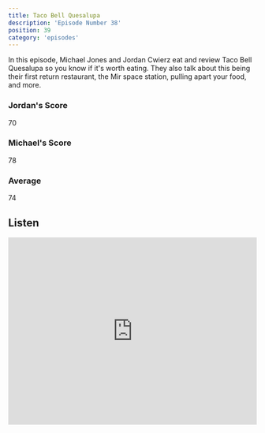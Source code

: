 ```yaml
---
title: Taco Bell Quesalupa
description: 'Episode Number 38'
position: 39
category: 'episodes'
---
```


In this episode, Michael Jones and Jordan Cwierz eat and review Taco Bell Quesalupa so you know if it's worth eating. They also talk about this being their first return restaurant, the Mir space station, pulling apart your food, and more.

### Jordan's Score

70

### Michael's Score

78

### Average

74

## Listen

<iframe src="https://open.spotify.com/embed-podcast/episode/6Q0MhwUWWD6gKCi32M9KLg" loading="lazy" style="border: 0; width: 100%; height: 380px;" allow="encrypted-media"></iframe>

